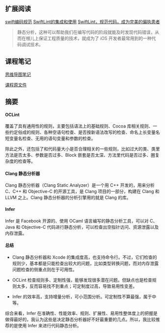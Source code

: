 ## 扩展阅读
[swift编码规范](https://github.com/Artwalk/swift-style-guide/blob/master/README_CN.md)
[SwiftLint的集成和使用](https://www.jianshu.com/p/d8fef88b26de)
[SwiftLint，规范代码，成为完美的偏执患者](https://www.jianshu.com/p/40aa8695503f)

> 静态分析，这种可以帮助我们在编写代码的阶段就能及时发现代码错误，从而在根儿上保证工程质量的技术，就成为了 iOS 开发者最常用到的一种代码调试技术。

## 课程笔记
[思维导图笔记](https://github.com/rogertan30/GeekTime/blob/master/iOS%E5%BC%80%E5%8F%91%E9%AB%98%E6%89%8B%E8%AF%BE/%E6%88%91%E4%BB%AC%E5%BA%94%E8%AF%A5%E4%BD%BF%E7%94%A8%E8%B0%81%E6%9D%A5%E5%81%9A%E9%9D%99%E6%80%81%E5%88%86%E6%9E%90%EF%BC%9F/iOS%E5%BC%80%E5%8F%91%E9%AB%98%E6%89%8B%E8%AF%BE_withMarginNotes.pdf)

[课程原文件](https://github.com/rogertan30/GeekTime/blob/master/iOS%E5%BC%80%E5%8F%91%E9%AB%98%E6%89%8B%E8%AF%BE/%E6%88%91%E4%BB%AC%E5%BA%94%E8%AF%A5%E4%BD%BF%E7%94%A8%E8%B0%81%E6%9D%A5%E5%81%9A%E9%9D%99%E6%80%81%E5%88%86%E6%9E%90%EF%BC%9F/07%E4%B8%A8Clang%E3%80%81Infer%20%E5%92%8C%20OCLint%20%EF%BC%8C%E6%88%91%E4%BB%AC%E5%BA%94%E8%AF%A5%E4%BD%BF%E7%94%A8%E8%B0%81%E6%9D%A5%E5%81%9A%E9%9D%99%E6%80%81%E5%88%86%E6%9E%90%EF%BC%9F.html)

## 摘要

#### OCLint

覆盖了具有通用性的规则，主要包括语法上的基础规则、Cocoa 库相关规则、一些约定俗成的规则、各种空语句检查、是否按新语法改写的检查、命名上长变量名短变量名检查、无用的语句变量和参数的检查。

除此之外，还包括了和代码量大小是否合理相关的一些规则，比如过大的类、类里方法是否太多、参数是否过多、Block 嵌套是否太深、方法里代码是否过多、圈复杂度的检查等。

#### Clang 静态分析器

Clang 静态分析器（Clang Static Analyzer）是一个用 C++ 开发的，用来分析 C、C++ 和 Objective-C 的开源工具，是 Clang 项目的一部分，构建在 Clang 和 LLVM 之上。Clang 静态分析器的分析引擎用的就是 Clang 的库。

#### Infer

Infer 是 Facebook 开源的、使用 OCaml 语言编写的静态分析工具，可以对 C、Java 和 Objective-C 代码进行静态分析，可以检查出空指针访问、资源泄露以及内存泄露。

#### 总结

* Clang 静态分析器和 Xcode 的集成度高，也支持命令行。不过，它们检查的规则少，基本都是只能检查出较大的问题，比如类型转换问题，而对内存泄露问题检查的侧重点则在于可用性。

* OCLint 检查规则多、定制性强，能够发现很多潜在问题。但缺点也是检查规则太多，反而容易找不到重点；可定制度过高，导致易用性变差。

* Infer 的效率高，支持增量分析，可小范围分析。可定制性不算最强，属于中等。

综合来看，Infer 在准确性、性能效率、规则、扩展性、易用性整体度上的把握是做得最好的，我认为这些是决定静态分析器好不好最重要的几点。所以，我比较推荐的是使用 Infer 来进行代码静态分析。


